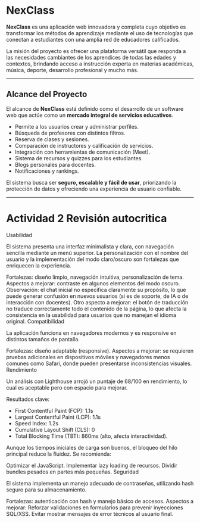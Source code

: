 # NexClass

**NexClass** es una aplicación web innovadora y completa cuyo objetivo es transformar los métodos de aprendizaje mediante el uso de tecnologías que conectan a estudiantes con una amplia red de educadores calificados.

La misión del proyecto es ofrecer una plataforma versátil que responda a las necesidades cambiantes de los aprendices de todas las edades y contextos, brindando acceso a instrucción experta en materias académicas, música, deporte, desarrollo profesional y mucho más.

---

## Alcance del Proyecto

El alcance de **NexClass** está definido como el desarrollo de un software web que actúe como un **mercado integral de servicios educativos**.

* Permite a los usuarios crear y administrar perfiles.
* Búsqueda de profesores con distintos filtros.
* Reserva de clases y sesiones.
* Comparación de instructores y calificación de servicios.
* Integración con herramientas de comunicación (Meet).
* Sistema de recursos y quizzes para los estudiantes.
* Blogs personales para docentes.
* Notificaciones y rankings.

El sistema busca ser **seguro, escalable y fácil de usar**, priorizando la protección de datos y ofreciendo una experiencia de usuario confiable.

---

# Actividad 2 Revisión autocritica

Usabilidad

El sistema presenta una interfaz minimalista y clara, con navegación sencilla mediante un menú superior. La personalización con el nombre del usuario y la implementación del modo claro/oscuro son fortalezas que enriquecen la experiencia.

Fortalezas: diseño limpio, navegación intuitiva, personalización de tema.
Aspectos a mejorar: contraste en algunos elementos del modo oscuro.
Observación: el chat inicial no especifica claramente su propósito, lo que puede generar confusión en nuevos usuarios (si es de soporte, de IA o de interacción con docentes).
Otro aspecto a mejorar: el botón de traducción no traduce correctamente todo el contenido de la página, lo que afecta la consistencia en la usabilidad para usuarios que no manejan el idioma original.
Compatibilidad

La aplicación funciona en navegadores modernos y es responsive en distintos tamaños de pantalla.

Fortalezas: diseño adaptable (responsive).
Aspectos a mejorar: se requieren pruebas adicionales en dispositivos móviles y navegadores menos comunes como Safari, donde pueden presentarse inconsistencias visuales.
Rendimiento

Un análisis con Lighthouse arrojó un puntaje de 68/100 en rendimiento, lo cual es aceptable pero con espacio para mejorar.

Resultados clave:

* First Contentful Paint (FCP): 1.1s
* Largest Contentful Paint (LCP): 1.1s
* Speed Index: 1.2s
* Cumulative Layout Shift (CLS): 0
* Total Blocking Time (TBT): 860ms (alto, afecta interactividad).

Aunque los tiempos iniciales de carga son buenos, el bloqueo del hilo principal reduce la fluidez. Se recomienda:

Optimizar el JavaScript.
Implementar lazy loading de recursos.
Dividir bundles pesados en partes más pequeñas.
Seguridad

El sistema implementa un manejo adecuado de contraseñas, utilizando hash seguro para su almacenamiento.

Fortalezas: autenticación con hash y manejo básico de accesos.
Aspectos a mejorar:
Reforzar validaciones en formularios para prevenir inyecciones SQL/XSS.
Evitar mostrar mensajes de error técnicos al usuario final.
